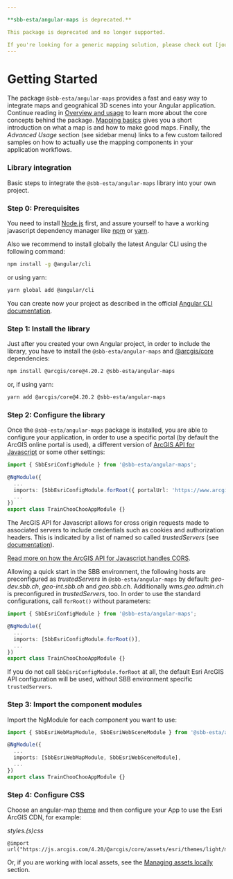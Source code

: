 ```yaml
---

**sbb-esta/angular-maps is deprecated.**

This package is deprecated and no longer supported. 

If you're looking for a generic mapping solution, please check out [journey-maps](/journey-maps). For comprehesive functionality regarding visualization & symbology, or if you need general GIS features like editing, analysis and 3D visulization  plus a tight integration with the [G-SHARP platform (geo.sbb.ch)](https://geo.sbb.ch) you will best move to the Esri [ArcGIS Maps SDK for Javascript](https://developers.arcgis.com/javascript/latest/). The ArcGIS Maps SDK for Javascripts is a powerful mapping solution adopted in the SBB technology stack and can simply be used by referencing the [NPM package @arcgis/core](https://www.npmjs.com/package/@arcgis/core). Contact Digital Service GIS for further advise.
---
```


# Getting Started

The package `@sbb-esta/angular-maps` provides a fast and easy way to integrate maps and geograhical 3D scenes into your Angular application. Continue reading in [Overview and usage](/maps/introduction/overview-and-usage) to learn more about the core concepts behind the package. [Mapping basics](/maps/introduction/mapping-basics) gives you a short introduction on what a map is and how to make good maps. Finally, the _Advanced Usage_ section (see sidebar menu) links to a few custom tailored samples on how to actually use the mapping components in your application workflows.

### Library integration

Basic steps to integrate the `@sbb-esta/angular-maps` library into your own project.

### Step 0: Prerequisites

You need to install [Node.js](https://nodejs.org/it/) first, and assure yourself to have a working javascript dependency manager like [npm](https://www.npmjs.com/) or [yarn](https://yarnpkg.com/lang/en/).

Also we recommend to install globally the latest Angular CLI using the following command:

```sh
npm install -g @angular/cli
```

or using yarn:

```sh
yarn global add @angular/cli
```

You can create now your project as described in the official [Angular CLI documentation](https://cli.angular.io/).

### Step 1: Install the library

Just after you created your own Angular project, in order to include the library, you have to install the `@sbb-esta/angular-maps` and [@arcgis/core](https://www.npmjs.com/package/@arcgis/core) dependencies:

```sh
npm install @arcgis/core@4.20.2 @sbb-esta/angular-maps
```

or, if using yarn:

```sh
yarn add @arcgis/core@4.20.2 @sbb-esta/angular-maps
```

### Step 2: Configure the library

Once the `@sbb-esta/angular-maps` package is installed, you are able to configure your application, in order to use a specific portal (by default the ArcGIS online portal is used), a different version of [ArcGIS API for Javascript](https://developers.arcgis.com/javascript/latest/guide/get-api/) or some other settings:

```ts
import { SbbEsriConfigModule } from '@sbb-esta/angular-maps';

@NgModule({
  ...
  imports: [SbbEsriConfigModule.forRoot({ portalUrl: 'https://www.arcgis.com' })],
  ...
})
export class TrainChooChooAppModule {}
```

The ArcGIS API for Javascript allows for cross origin requests made to associated servers to include credentials such as cookies and authorization headers. This is indicated by a list of named so called _trustedServers_ (see [documentation](https://developers.arcgis.com/javascript/latest/api-reference/esri-config.html#request)).

[Read more on how the ArcGIS API for Javascript handles CORS](https://developers.arcgis.com/javascript/latest/guide/cors/index.html).

Allowing a quick start in the SBB environment, the following hosts are preconfigured as _trustedServers_ in `@sbb-esta/angular-maps` by default: _geo-dev.sbb.ch_, _geo-int.sbb.ch_ and _geo.sbb.ch_. Additionally _wms.geo.admin.ch_ is preconfigured in _trustedServers_, too. In order to use the standard configurations, call `forRoot()` without parameters:

```ts
import { SbbEsriConfigModule } from '@sbb-esta/angular-maps';

@NgModule({
  ...
  imports: [SbbEsriConfigModule.forRoot()],
  ...
})
export class TrainChooChooAppModule {}
```

If you do not call `SbbEsriConfigModule.forRoot` at all, the default Esri ArcGIS API configuration will be used, without SBB environment specific `trustedServers`.

### Step 3: Import the component modules

Import the NgModule for each component you want to use:

```ts
import { SbbEsriWebMapModule, SbbEsriWebSceneModule } from '@sbb-esta/angular-maps';

@NgModule({
  ...
  imports: [SbbEsriWebMapModule, SbbEsriWebSceneModule],
  ...
})
export class TrainChooChooAppModule {}
```

### Step 4: Configure CSS

Choose an angular-map [theme](https://developers.arcgis.com/javascript/latest/styling/#themes) and then configure your App to use the Esri ArcGIS CDN, for example:

_styles.(s)css_

```
@import url("https://js.arcgis.com/4.20/@arcgis/core/assets/esri/themes/light/main.css");
```

Or, if you are working with local assets, see the [Managing assets locally](https://developers.arcgis.com/javascript/latest/es-modules/#managing-assets-locally) section.
